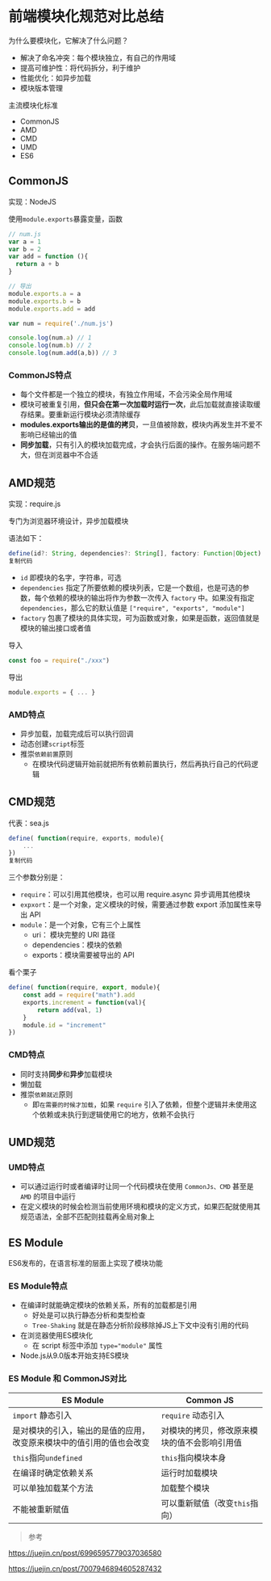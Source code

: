 # 前端模块化规范对比总结

为什么要模块化，它解决了什么问题？

- 解决了命名冲突：每个模块独立，有自己的作用域
- 提高可维护性：将代码拆分，利于维护
- 性能优化：如异步加载
- 模块版本管理

主流模块化标准

- CommonJS
- AMD
- CMD
- UMD
- ES6

## CommonJS

实现：NodeJS

使用`module.exports`暴露变量，函数

```js
// num.js
var a = 1
var b = 2
var add = function (){
  return a + b
}

// 导出
module.exports.a = a
module.exports.b = b
module.exports.add = add
```

```js
var num = require('./num.js')

console.log(num.a) // 1
console.log(num.b) // 2
console.log(num.add(a,b)) // 3
```

### CommonJS特点

- 每个文件都是一个独立的模块，有独立作用域，不会污染全局作用域
- 模块可被重复引用，**但只会在第一次加载时运行一次**，此后加载就直接读取缓存结果。要重新运行模块必须清除缓存
- **modules.exports输出的是值的拷贝**，一旦值被除数，模块内再发生并不爱不影响已经输出的值
- **同步加载**，只有引入的模块加载完成，才会执行后面的操作。在服务端问题不大，但在浏览器中不合适

## AMD规范

实现：require.js

专门为浏览器环境设计，异步加载模块

语法如下：

```js
define(id?: String, dependencies?: String[], factory: Function|Object)
复制代码
```

- `id` 即模块的名字，字符串，可选
- `dependencies`  指定了所要依赖的模块列表，它是一个数组，也是可选的参数，每个依赖的模块的输出将作为参数一次传入 `factory` 中。如果没有指定 `dependencies`，那么它的默认值是 `["require", "exports", "module"]`
- `factory` 包裹了模块的具体实现，可为函数或对象，如果是函数，返回值就是模块的输出接口或者值

导入

```js
const foo = require("./xxx")
```

导出

```js
module.exports = { ... }
```

### AMD特点

- 异步加载，加载完成后可以执行回调
- 动态创建`script`标签
- 推崇`依赖前置`原则
  - 在模块代码逻辑开始前就把所有依赖前置执行，然后再执行自己的代码逻辑

## CMD规范

代表：sea.js

```js
define( function(require, exports, module){
    ...
})
复制代码
```

三个参数分别是：

- `require`：可以引用其他模块，也可以用 require.async 异步调用其他模块
- `expxort`：是一个对象，定义模块的时候，需要通过参数 export 添加属性来导出 API
- `module`：是一个对象，它有三个上属性
  - uri： 模块完整的 URI 路径
  - dependencies：模块的依赖
  - exports：模块需要被导出的 API

看个栗子

```js
define( function(require, export, module){
    const add = require("math").add
    exports.increment = function(val){
        return add(val, 1)
    }
    module.id = "increment"
})
```

### CMD特点

- 同时支持**同步**和**异步**加载模块
- 懒加载
- 推崇`依赖就近`原则
  - 即`在需要的时候才加载`，如果 `require` 引入了依赖，但整个逻辑并未使用这个依赖或未执行到逻辑使用它的地方，依赖不会执行

## UMD规范

### UMD特点

- 可以通过运行时或者编译时让同一个代码模块在使用 `CommonJs、CMD` 甚至是 `AMD` 的项目中运行
- 在定义模块的时候会检测当前使用环境和模块的定义方式，如果匹配就使用其规范语法，全部不匹配则挂载再全局对象上

## ES Module

ES6发布的，在语言标准的层面上实现了模块功能

### ES Module特点

- 在编译时就能确定模块的依赖关系，所有的加载都是引用
  - 好处是可以执行静态分析和类型检查
  - `Tree-Shaking` 就是在静态分析阶段移除掉JS上下文中没有引用的代码
- 在浏览器使用ES模块化
  - 在 script 标签中添加 `type="module"` 属性
- Node.js从9.0版本开始支持ES模块

### ES Module 和 CommonJS对比

| ES Module                                                    | Common JS                                    |
| ------------------------------------------------------------ | -------------------------------------------- |
| `import` 静态引入                                            | `require`  动态引入                          |
| 是对模块的引入，输出的是值的应用，改变原来模块中的值引用的值也会改变 | 对模块的拷贝，修改原来模块的值不会影响引用值 |
| `this`指向`undefined`                                        | `this`指向模块本身                           |
| 在编译时确定依赖关系                                         | 运行时加载模块                               |
| 可以单独加载某个方法                                         | 加载整个模块                                 |
| 不能被重新赋值                                               | 可以重新赋值（改变`this`指向）               |

> 参考

https://juejin.cn/post/6996595779037036580

https://juejin.cn/post/7007946894605287432